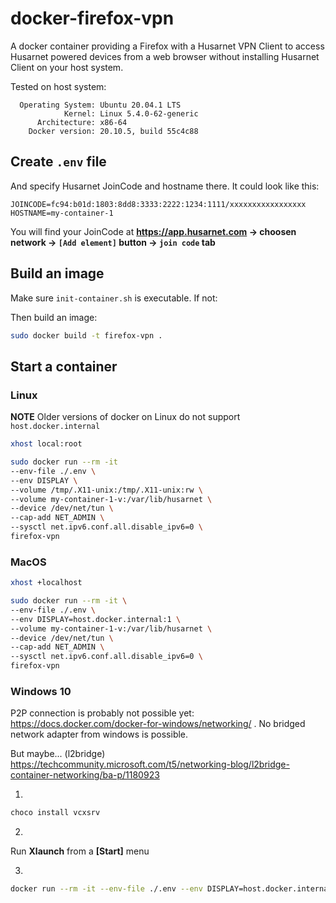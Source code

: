 # docker-firefox-vpn
A docker container providing a Firefox with a Husarnet VPN Client to access Husarnet powered devices from a web browser without installing Husarnet Client on your host system.

Tested on host system:
```
  Operating System: Ubuntu 20.04.1 LTS
            Kernel: Linux 5.4.0-62-generic
      Architecture: x86-64
    Docker version: 20.10.5, build 55c4c88
```

## Create `.env` file

And specify Husarnet JoinCode and hostname there. It could look like this:

```
JOINCODE=fc94:b01d:1803:8dd8:3333:2222:1234:1111/xxxxxxxxxxxxxxxxx
HOSTNAME=my-container-1
```
You will find your JoinCode at **https://app.husarnet.com -> choosen network -> `[Add element]` button ->  `join code` tab**

## Build an image

Make sure `init-container.sh` is executable. If not:

Then build an image:
```bash
sudo docker build -t firefox-vpn .
```

## Start a container

### Linux

**NOTE**
Older versions of docker on Linux do not support `host.docker.internal`

```bash
xhost local:root
```

<!-- sudo docker run --rm -it --net=host -e DISPLAY -v /tmp/.X11-unix firefox -->
<!-- minimal: sudo docker run --rm -it --net=host --env DISPLAY firefox -->

```bash
sudo docker run --rm -it
--env-file ./.env \
--env DISPLAY \
--volume /tmp/.X11-unix:/tmp/.X11-unix:rw \
--volume my-container-1-v:/var/lib/husarnet \
--device /dev/net/tun \
--cap-add NET_ADMIN \
--sysctl net.ipv6.conf.all.disable_ipv6=0 \
firefox-vpn
```


### MacOS

```bash
xhost +localhost
```

```bash
sudo docker run --rm -it \
--env-file ./.env \
--env DISPLAY=host.docker.internal:1 \
--volume my-container-1-v:/var/lib/husarnet \
--device /dev/net/tun \
--cap-add NET_ADMIN \
--sysctl net.ipv6.conf.all.disable_ipv6=0 \
firefox-vpn
```

### Windows 10

P2P connection is probably not possible yet: https://docs.docker.com/docker-for-windows/networking/ . No bridged network adapter from windows is possible.

But maybe... (l2bridge)
https://techcommunity.microsoft.com/t5/networking-blog/l2bridge-container-networking/ba-p/1180923



1. 

```bash
choco install vcxsrv
```

2. 

Run **Xlaunch** from a **[Start]** menu

3. 

```bash
docker run --rm -it --env-file ./.env --env DISPLAY=host.docker.internal:0 --volume my-container-1-v:/var/lib/husarnet --device /dev/net/tun --cap-add NET_ADMIN --sysctl net.ipv6.conf.all.disable_ipv6=0 firefox-vpn
```
